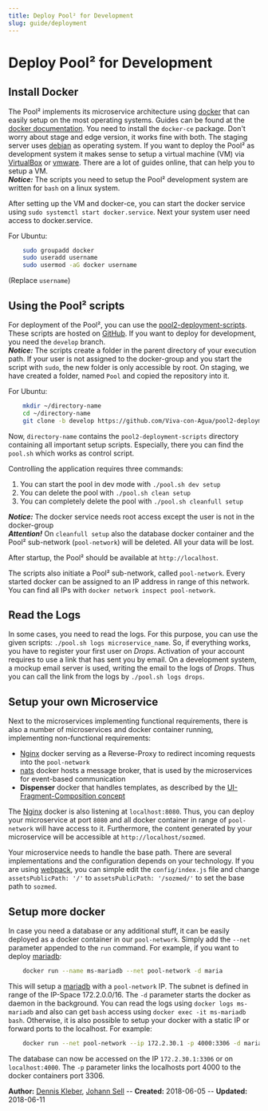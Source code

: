 ```yaml
---
title: Deploy Pool² for Development
slug: guide/deployment
---
```


# Deploy Pool² for Development

## Install Docker

The Pool² implements its microservice architecture using [docker](https://www.docker.com/) that can easily setup on the 
most operating systems. Guides can be found at the [docker documentation](https://docs.docker.com/install/). You need to 
install the `docker-ce` package. Don't worry about stage and edge version, it works fine with both. The staging server 
uses [debian](https://www.debian.org/index.de.html) as operating system. If you want to deploy the Pool² as development 
system it makes sense to setup a virtual machine (VM) via [VirtualBox](https://www.virtualbox.org/) or 
[vmware](https://www.vmware.com/de.html). There are a lot of guides online, that can help you to setup a VM.<br />
___Notice:___ The scripts you need to setup the Pool² development system are written for `bash` on a linux system.

After setting up the VM and docker-ce, you can start the docker service using `sudo systemctl start docker.service`. Next 
your system user need access to docker.service. 

For Ubuntu:
```bash
	sudo groupadd docker
	sudo useradd username
	sudo usermod -aG docker username 
```
(Replace `username`)

## Using the Pool² scripts

For deployment of the Pool², you can use the [pool2-deployment-scripts](https://github.com/Viva-con-Agua/pool2-deployment-scripts). 
These scripts are hosted on [GitHub](https://github.com/). If you want to deploy for development, you need the `develop` 
branch.<br />
___Notice:___ The scripts create a folder in the parent directory of your execution path. If your user is not assigned to
the docker-group and you start the script with `sudo`, the new folder is only accessible by root. On staging, we have 
created a folder, named `Pool` and copied the repository into it. 

For Ubuntu:
```bash
	mkdir ~/directory-name
	cd ~/directory-name
	git clone -b develop https://github.com/Viva-con-Agua/pool2-deployment-scripts.git
```
Now, `directory-name` contains the `pool2-deployment-scripts` directory containing all important setup scripts. Especially, 
there you can find the `pool.sh` which works as control script. 

Controlling the application requires three commands:

1. You can start the pool in dev mode with `./pool.sh dev setup`
2. You can delete the pool with `./pool.sh clean setup`
3. You can completely delete the pool with `./pool.sh cleanfull setup`

___Notice:___ The docker service needs root access except the user is not in the docker-group<br />
___Attention!___ On `cleanfull setup` also the database docker container and the Pool² sub-network (`pool-network`) will
be deleted. All your data will be lost. 

After startup, the Pool² should be available at `http://localhost`.

The scripts also initiate a Pool² sub-network, called `pool-network`. Every started docker can be assigned to an IP address
in range of this network. You can find all IPs with `docker network inspect pool-network`.

## Read the Logs

In some cases, you need to read the logs. For this purpose, you can use the given scripts: `./pool.sh logs microservice_name`. So, if everything works, you have to register your first user on _Drops_. Activation of your account requires to use a link that has sent you by email. On a development system, a mockup email server is used, writing the email to the logs of _Drops_. Thus you can call the link from the logs by `./pool.sh logs drops`.

## Setup your own Microservice

Next to the microservices implementing functional requirements, there is also a number of microservices and docker 
container running, implementing non-functional requirements:
* [Nginx](https://www.nginx.com/) docker serving as a Reverse-Proxy to redirect incoming requests into the `pool-network`
* [nats](https://nats.io/) docker hosts a message broker, that is used by the microservices for event-based communication
* __Dispenser__ docker that handles templates, as described by the [UI-Fragment-Composition concept](concepts/ui/fragment/composition)

The [Nginx](https://www.nginx.com/) docker is also listening at `localhost:8080`. Thus, you can deploy your microservice 
at port `8080` and all docker container in range of `pool-network` will have access to it. Furthermore, the content 
generated by your microservice will be accessible at `http://localhost/sozmed`.

Your microservice needs to handle the base path. There are several implementations and the configuration depends on your 
technology. If you are using [webpack](https://webpack.js.org/), you can simple edit the `config/index.js` file and change `assetsPublicPath: '/'` to `assetsPublicPath: '/sozmed/'` to set the base path to `sozmed`.

## Setup more docker

In case you need a database or any additional stuff, it can be easily deployed as a docker container in our `pool-network`. 
Simply add the `--net` parameter appended to the `run` command. For example, if you want to deploy [mariadb](https://mariadb.org/): 
```bash
	docker run --name ms-mariadb --net pool-network -d maria
```

This will setup a [mariadb](https://mariadb.org/) with a `pool-network` IP. The subnet is defined in range of the IP-Space 
172.2.0.0/16. The `-d` parameter starts the docker as daemon in the background. You can read the logs using 
`docker logs ms-mariadb` and also can get `bash` access using `docker exec -it ms-mariadb bash`. 
Otherwise, it is also possible to setup your docker with a static IP or forward ports to the localhost. For example:

```bash
	docker run --net pool-network --ip 172.2.30.1 -p 4000:3306 -d maria

```
The database can now be accessed on the IP `172.2.30.1:3306` or on `localhost:4000`. The `-p` parameter links the 
localhosts port 4000 to the docker containers port 3306.




**Author:** [Dennis Kleber](https://cses.informatik.hu-berlin.de/members/dennis.kleber/), [Johann Sell](https://cses.informatik.hu-berlin.de/members/johann.sell/) -- 
**Created:** 2018-06-05 --
**Updated:** 2018-06-11
